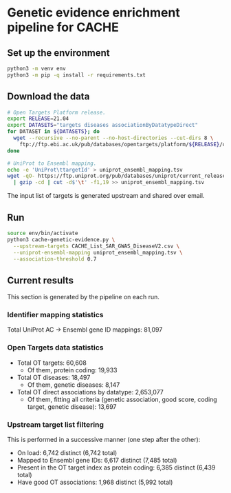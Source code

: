 # Genetic evidence enrichment pipeline for CACHE

## Set up the environment
```bash
python3 -m venv env
python3 -m pip -q install -r requirements.txt
```

## Download the data
```bash
# Open Targets Platform release.
export RELEASE=21.04
export DATASETS="targets diseases associationByDatatypeDirect"
for DATASET in ${DATASETS}; do
  wget --recursive --no-parent --no-host-directories --cut-dirs 8 \
    ftp://ftp.ebi.ac.uk/pub/databases/opentargets/platform/${RELEASE}/output/etl/parquet/${DATASET}
done

# UniProt to Ensembl mapping.
echo -e 'UniProt\ttargetId' > uniprot_ensembl_mapping.tsv
wget -qO- https://ftp.uniprot.org/pub/databases/uniprot/current_release/knowledgebase/idmapping/by_organism/HUMAN_9606_idmapping_selected.tab.gz \
  | gzip -cd | cut -d$'\t' -f1,19 >> uniprot_ensembl_mapping.tsv
```

The input list of targets is generated upstream and shared over email.

## Run
```bash
source env/bin/activate
python3 cache-genetic-evidence.py \
  --upstream-targets CACHE_List_SAR_GWAS_DiseaseV2.csv \
  --uniprot-ensembl-mapping uniprot_ensembl_mapping.tsv \
  --association-threshold 0.7
```

## Current results

This section is generated by the pipeline on each run.

### Identifier mapping statistics
Total UniProt AC → Ensembl gene ID mappings: 81,097

### Open Targets data statistics
* Total OT targets: 60,608
  + Of them, protein coding: 19,933
* Total OT diseases: 18,497
  + Of them, genetic diseases: 8,147
* Total OT direct associations by datatype: 2,653,077
  + Of them, fitting all criteria (genetic association, good score, coding target, genetic disease): 13,697

### Upstream target list filtering
This is performed in a successive manner (one step after the other):
* On load: 6,742 distinct (6,742 total)
* Mapped to Ensembl gene IDs: 6,617 distinct (7,485 total)
* Present in the OT target index as protein coding: 6,385 distinct (6,439 total)
* Have good OT associations: 1,968 distinct (5,992 total)
